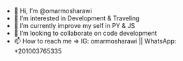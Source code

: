 - 👋 Hi, I’m @omarmosharawi
- 👀 I’m interested in Development & Traveling
- 🌱 I’m currently improve my self in PY & JS
- 💞️ I’m looking to collaborate on code development
- 📫 How to reach me => IG: omarmosharawi || WhatsApp: +201003765335

<!---
omarmosharawi/omarmosharawi is a ✨ special ✨ repository because its `README.md` (this file) appears on your GitHub profile.
You can click the Preview link to take a look at your changes.
--->
